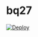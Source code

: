 # bq27
[![Deploy](https://www.herokucdn.com/deploy/button.png)](https://dashboard.heroku.com/new?template=https://github.com/baiqi27/bq27)

